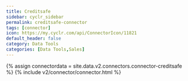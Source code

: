 ```yaml
---
title: Creditsafe
sidebar: cyclr_sidebar
permalink: creditsafe-connector
tags: [connector]
icon: https://my.cyclr.com/api/ConnectorIcon/11821
default_header: false
category: Data Tools
categories: [Data Tools,Sales]
---
```

{% assign connectordata = site.data.v2.connectors.connector-creditsafe %}
{% include v2/connector/connector.html %}	
